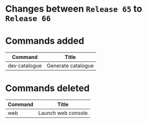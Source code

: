 # Changes between `Release 65` to `Release 66`

# Commands added

| Command       | Title              |
|---------------|--------------------|
| dev catalogue | Generate catalogue |



# Commands deleted

| Command | Title              |
|---------|--------------------|
| web     | Launch web console |



